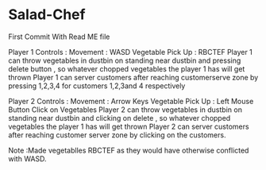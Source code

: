 # Salad-Chef

First Commit With Read ME file

Player 1 Controls :
Movement : WASD
Vegetable Pick Up : RBCTEF
Player 1 can throw vegetables in dustbin on standing near dustbin and pressing delete button , so whatever chopped vegetables the player 1 has will get thrown
Player 1 can server customers after reaching customerserve zone by pressing 1,2,3,4 for customers 1,2,3and 4 respectively

Player 2 Controls :
Movement : Arrow Keys
Vegetable Pick Up : Left Mouse Button Click on Vegetables
Player 2 can throw vegetables in dustbin on standing near dustbin and clicking on delete , so whatever chopped vegetables the player 1 has will get thrown
Player 2 can server customers after reaching customer server zone by clicking on the customers.


Note :Made vegetablles RBCTEF as they would have otherwise conflicted with WASD.



